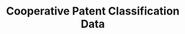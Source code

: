 ---
bigquery: https://console.cloud.google.com/bigquery?p=patents-public-data&d=cpc&page=dataset
citation: '“Cooperative Patent Classification” by the EPO and USPTO, for public use. '
contributors: EPO, USPTO
cost: None
description: Cooperative Patent Classification Data contains the scheme and definitions
  of the Cooperative Patent Classification system for classifying patent documents.
  The CPC is the result of a partnership between the EPO and the USPTO in their joint
  effort to develop a common, internationally compatible classification system for
  technical documents, in particular patent publications, which will be used by both
  offices in the patent granting process
documentation: https://www.cooperativepatentclassification.org/cpcSchemeAndDefinitions
last_edit: 04/09/2022, 17:42:26
location: https://www.cooperativepatentclassification.org/index
maintained_by: USPTO, EPO
schema_fields:
- synonyms
- child_groups
- informative_references
- limiting_references
- childGroups
- level
- symbol
- titlePart
- not_allocatable
- parents
- titleFull
- date_revised
- breakdown_code
- sizeCache
- additional_only
- definition
- title_part
- application_references
- applicationReferences
- ipc_concordant
- ipcConcordant
- children
- notAllocatable
- residual_references
- glossary
- status
- title_full
- breakdownCode
- informativeReferences
- limitingReferences
- dateRevised
- residualReferences
shortname: cooperative_patent_classification
tags:
- patents
- science
title: Cooperative Patent Classification Data
uuid: 984374a7-16e9-4b35-9445-458daceb01bf
---